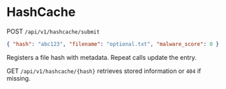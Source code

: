 # HashCache

POST `/api/v1/hashcache/submit`
```json
{ "hash": "abc123", "filename": "optional.txt", "malware_score": 0 }
```

Registers a file hash with metadata. Repeat calls update the entry.

GET `/api/v1/hashcache/{hash}` retrieves stored information or `404` if missing.
